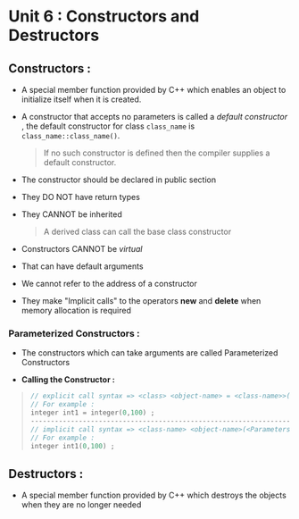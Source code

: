 # Unit 6 : Constructors and Destructors

## **Constructors** : 

* A special member function provided by C++ which enables an object to initialize itself when it is created.


* A constructor that accepts no parameters is called a *default constructor* , the default constructor for class `class_name` is `class_name::class_name()`.
    > If no such constructor is defined then the compiler supplies a default constructor.
* The constructor should be declared in public section 

* They DO NOT have return types 

* They CANNOT be inherited 
    > A derived class can call the base class constructor 

* Constructors CANNOT be *virtual*

* That can have default arguments 

* We cannot refer to the address of a constructor 

* They make "Implicit calls" to the operators **new** and **delete** when memory allocation is required 

### **Parameterized Constructors** :

* The constructors which can take arguments are called Parameterized Constructors

* **Calling the Constructor :**
>```cpp
>// explicit call syntax => <class> <object-name> = <class-name>>(<Parameters>) ;
>// For example :
>integer int1 = integer(0,100) ;
>-----------------------------------------------------------------------------------
>// implicit call syntax => <class-name> <object-name>(<Parameters>) ;
>// For example :
>integer int1(0,100) ;
>```







## **Destructors** : 
* A special member function provided by C++ which destroys the objects when they are no longer needed 

